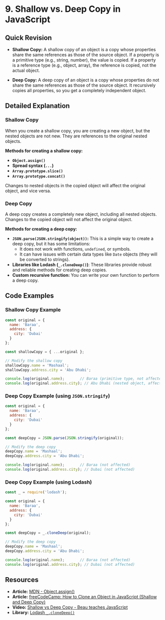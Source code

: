 
# 9. Shallow vs. Deep Copy in JavaScript

## Quick Revision

*   **Shallow Copy:** A shallow copy of an object is a copy whose properties share the same references as those of the source object. If a property is a primitive type (e.g., string, number), the value is copied. If a property is a reference type (e.g., object, array), the reference is copied, not the actual object.

*   **Deep Copy:** A deep copy of an object is a copy whose properties do not share the same references as those of the source object. It recursively copies all properties, so you get a completely independent object.

## Detailed Explanation

### Shallow Copy

When you create a shallow copy, you are creating a new object, but the nested objects are not new. They are references to the original nested objects.

**Methods for creating a shallow copy:**

*   **`Object.assign()`**
*   **Spread syntax (`...`)**
*   **`Array.prototype.slice()`**
*   **`Array.prototype.concat()`**

Changes to nested objects in the copied object will affect the original object, and vice versa.

### Deep Copy

A deep copy creates a completely new object, including all nested objects. Changes to the copied object will not affect the original object.

**Methods for creating a deep copy:**

*   **`JSON.parse(JSON.stringify(object))`:** This is a simple way to create a deep copy, but it has some limitations:
    *   It does not work with functions, `undefined`, or symbols.
    *   It can have issues with certain data types like `Date` objects (they will be converted to strings).
*   **Libraries like Lodash (`_.cloneDeep()`)**: These libraries provide robust and reliable methods for creating deep copies.
*   **Custom recursive function:** You can write your own function to perform a deep copy.

## Code Examples

### Shallow Copy Example

```javascript
const original = {
  name: 'Baraa',
  address: {
    city: 'Dubai'
  }
};

const shallowCopy = { ...original };

// Modify the shallow copy
shallowCopy.name = 'Mashaal';
shallowCopy.address.city = 'Abu Dhabi';

console.log(original.name);       // Baraa (primitive type, not affected)
console.log(original.address.city); // Abu Dhabi (nested object, affected)
```

### Deep Copy Example (using `JSON.stringify`)

```javascript
const original = {
  name: 'Baraa',
  address: {
    city: 'Dubai'
  }
};

const deepCopy = JSON.parse(JSON.stringify(original));

// Modify the deep copy
deepCopy.name = 'Mashaal';
deepCopy.address.city = 'Abu Dhabi';

console.log(original.name);       // Baraa (not affected)
console.log(original.address.city); // Dubai (not affected)
```

### Deep Copy Example (using Lodash)

```javascript
const _ = require('lodash');

const original = {
  name: 'Baraa',
  address: {
    city: 'Dubai'
  }
};

const deepCopy = _.cloneDeep(original);

// Modify the deep copy
deepCopy.name = 'Mashaal';
deepCopy.address.city = 'Abu Dhabi';

console.log(original.name);       // Baraa (not affected)
console.log(original.address.city); // Dubai (not affected)
```

## Resources

*   **Article:** [MDN - Object.assign()](https://developer.mozilla.org/en-US/docs/Web/JavaScript/Reference/Global_Objects/Object/assign)
*   **Article:** [freeCodeCamp: How to Clone an Object in JavaScript (Shallow and Deep Copy)](https://www.freecodecamp.org/news/how-to-clone-an-object-in-javascript-shallow-and-deep-copy/)
*   **Video:** [Shallow vs Deep Copy - Beau teaches JavaScript](https://www.youtube.com/watch?v=E35k-p-9-lI)
*   **Library:** [Lodash `_.cloneDeep()`](https://lodash.com/docs/4.17.15#cloneDeep)
